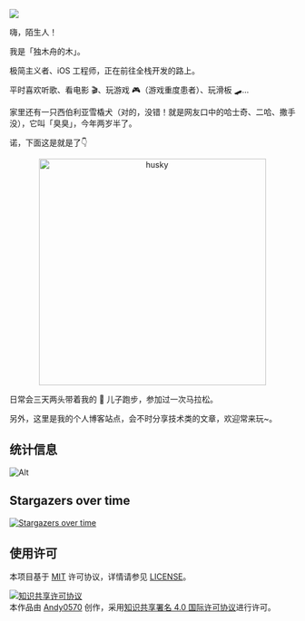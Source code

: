![](https://blog-andy0570-1256077835.cos.ap-shanghai.myqcloud.com/site_Images/080704.jpg)


嗨，陌生人！

我是「独木舟的木」。

极简主义者、iOS 工程师，正在前往全栈开发的路上。

平时喜欢听歌、看电影 🎬、玩游戏 🎮（游戏重度患者）、玩滑板 🛹...

家里还有一只西伯利亚雪橇犬（对的，没错！就是网友口中的哈士奇、二哈、撒手没），它叫「臭臭」，今年两岁半了。

诺，下面这是就是了👇

<p align="center">
<img src="https://blog-andy0570-1256077835.cos.ap-shanghai.myqcloud.com/site_Images/IMG_3248.JPG" alt="husky" width="400">
</p>


日常会三天两头带着我的 🐶 儿子跑步，参加过一次马拉松。

另外，这里是我的个人博客站点，会不时分享技术类的文章，欢迎常来玩~。

## 统计信息

![Alt](https://repobeats.axiom.co/api/embed/9096aa90cd56992adaa74a70dfdfd2eabfe513be.svg "Repobeats analytics image")



## Stargazers over time

[![Stargazers over time](https://starchart.cc/Andy0570/evernote.svg)](https://starchart.cc/Andy0570/evernote)


## 使用许可

本项目基于 [MIT](https://opensource.org/licenses/MIT) 许可协议，详情请参见 [LICENSE](https://github.com/Andy0570/evernote/blob/main/LICENSE)。

<a rel="license" href="http://creativecommons.org/licenses/by/4.0/"><img alt="知识共享许可协议" style="border-width:0" src="https://i.creativecommons.org/l/by/4.0/88x31.png" /></a><br />本<span xmlns:dct="http://purl.org/dc/terms/" href="http://purl.org/dc/dcmitype/Text" rel="dct:type">作品</span>由 <a xmlns:cc="http://creativecommons.org/ns#" href="https://github.com/Andy0570/evernote" property="cc:attributionName" rel="cc:attributionURL">Andy0570</a> 创作，采用<a rel="license" href="http://creativecommons.org/licenses/by/4.0/">知识共享署名 4.0 国际许可协议</a>进行许可。

